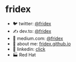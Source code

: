 # fridex

* 🐦 twitter: [@fridex](https://twitter.com/fridex)
* ✍ dev.to: [@fridex](https://dev.to/@fridex)
* 📜 medium.com: [@fridex](https://medium.com/@fridex)
* 🧐 about me: [fridex.github.io](https://fridex.github.io/)
* 🧠 linkedin: [click](https://www.linkedin.com/in/fridol%C3%ADn-pokorn%C3%BD-b382b240/)
* 🏭 Red Hat
